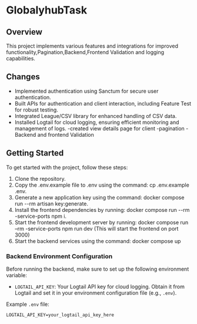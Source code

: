 # GlobalyhubTask

## Overview

This project implements various features and integrations for improved functionality,Pagination,Backend,Frontend Validation and logging capabilities.

## Changes

- Implemented authentication using Sanctum for secure user authentication.
- Built APIs for authentication and client interaction, including Feature Test for robust testing.
- Integrated League/CSV library for enhanced handling of CSV data.
- Installed Logtail for cloud logging, ensuring efficient monitoring and management of logs.
 -created view details page for client
 -pagination
 -Backend and frontend Validation

## Getting Started

 To get started with the project, follow these steps:

1. Clone the repository.
2. Copy the .env.example file to .env using the command: cp .env.example .env.
3. Generate a new application key using the command: docker compose run --rm artisan key:generate.
4. Install the frontend dependencies by running: docker compose run --rm -service-ports npm i.
5. Start the frontend development server by running: docker compose run –rm -service-ports npm run dev (This will start the frontend on port 3000)
6. Start the backend services using the command: docker compose up





### Backend Environment Configuration

Before running the backend, make sure to set up the following environment variable:

- `LOGTAIL_API_KEY`: Your Logtail API key for cloud logging. Obtain it from Logtail and set it in your environment configuration file (e.g., `.env`).

Example `.env` file:

```plaintext
LOGTAIL_API_KEY=your_logtail_api_key_here

